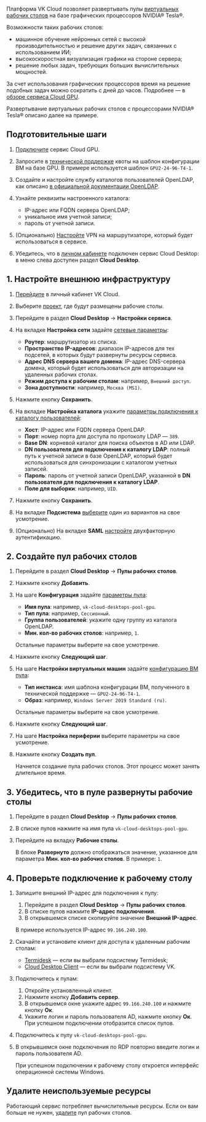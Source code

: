 Платформа VK Cloud позволяет развертывать пулы [виртуальных рабочих столов](/ru/computing/cloud-desktops/concepts/about) на базе графических процессоров NVIDIA® Tesla®.

Возможности таких рабочих столов:

* машинное обучение нейронных сетей с высокой производительностью и решение других задач, связанных с использованием ИИ;
* высокоскоростная визуализация графики на стороне сервера;
* решение любых задач, требующих больших вычислительных мощностей.

За счет использования графических процессоров время на решение подобных задач можно сократить с дней до часов. Подробнее — в [обзоре сервиса Cloud GPU](../../concepts/about).

Развертывание виртуальных рабочих столов с процессорами NVIDIA® Tesla® описано далее на примере.

## Подготовительные шаги

1. [Подключите](/ru/computing/gpu/connect) сервис Cloud GPU.
1. Запросите в [технической поддержке](/ru/contacts) квоты на шаблон конфигурации ВМ на базе GPU. В примере используется шаблон `GPU2-24-96-T4-1`.
1. Создайте и настройте службу каталогов пользователей OpenLDAP, как описано [в официальной документации OpenLDAP](https://www.openldap.org/devel/admin/guide.htm#A%20Quick-Start%20Guide).
1. Узнайте реквизиты настроенного каталога:

   * IP-адрес или FQDN сервера OpenLDAP;
   * уникальное имя учетной записи;
   * пароль от учетной записи.

1. (Опционально) [Настройте](/ru/networks/vnet/how-to-guides/onpremise-connect/vpn-tunnel) VPN на маршрутизаторе, который будет использоваться в сервисе.
1. Убедитесь, что в [личном кабинете](https://msk.cloud.vk.com/app/) подключен сервис Cloud Desktop: в меню слева доступен раздел **Cloud Desktop**.

## 1. Настройте внешнюю инфраструктуру

1. [Перейдите](https://msk.cloud.vk.com/app/) в личный кабинет VK Cloud.
1. Выберите [проект](/ru/tools-for-using-services/account/concepts/projects), где будут размещены рабочие столы.
1. Перейдите в раздел **Cloud Desktop** → **Настройки сервиса**.
1. На вкладке **Настройка сети** задайте [сетевые параметры](/ru/computing/cloud-desktops/service-management/config/setup-net):

   * **Роутер**: маршрутизатор из списка.
   * **Пространство IP-адресов**: диапазон IP-адресов для тех подсетей, в которых будут развернуты ресурсы сервиса.
   * **Адрес DNS сервера вашего домена**: IP-адрес DNS-сервера домена, который будет использоваться для авторизации на удаленных рабочих столах.
   * **Режим доступа к рабочим столам**: например, `Внешний доступ`.
   * **Зона доступности**: например, `Москва (MS1)`.

1. Нажмите кнопку **Сохранить**.
1. На вкладке **Настройка каталога** укажите [параметры подключения к каталогу пользователей](/ru/computing/cloud-desktops/service-management/config/setup-ldap):

    * **Хост**: IP-адрес или FQDN сервера OpenLDAP.
    * **Порт**: номер порта для доступа по протоколу LDAP — `389`.
    * **Base DN**: корневой каталог для поиска объектов в AD или LDAP.
    * **DN пользователя для подключения к каталогу LDAP**: полный путь к учетной записи в базе OpenLDAP, который будет использоваться для синхронизации с каталогом учетных записей.
    * **Пароль**: пароль от учетной записи OpenLDAP, указанной в **DN пользователя для подключения к каталогу LDAP**.
    * **Поле для выборки**: например, `UID`.

1. Нажмите кнопку **Сохранить**.
1. На вкладке **Подсистема** [выберите](/ru/computing/cloud-desktops/service-management/config/setup-provider) один из вариантов на свое усмотрение.
1. (Опционально) На вкладке **SAML** [настройте](/ru/computing/cloud-desktops/service-management/config/setup-saml) двухфакторную аутентификацию.

## 2. Создайте пул рабочих столов

1. Перейдите в раздел **Cloud Desktop** → **Пулы рабочих столов**.
1. Нажмите кнопку **Добавить**.
1. На шаге **Конфигурация** задайте [параметры пула](/ru/computing/cloud-desktops/service-management/desktops-pool/add#setup_pool_configuration):

    * **Имя пула**: например, `vk-cloud-desktops-pool-gpu`.
    * **Тип пула**: например, `Сессионный`.
    * **Группа пользователей**: укажите одну группу из каталога OpenLDAP.
    * **Мин. кол-во рабочих столов**: например, `1`.

    Остальные параметры выберите на свое усмотрение.

1. Нажмите кнопку **Следующий шаг**.

1. На шаге **Настройки виртуальных машин** задайте [конфигурацию ВМ пула](/ru/computing/cloud-desktops/service-management/desktops-pool/add#configure_pool_vms):

    * **Тип инстанса**: имя шаблона конфигурации ВМ, полученного в технической поддержке — `GPU2-24-96-T4-1`.
    * **Образ**: например, `Windows Server 2019 Standard (ru)`.

    Остальные параметры выберите на свое усмотрение.

1. Нажмите кнопку **Следующий шаг**.
1. На шаге **Настройка периферии** выберите параметры на свое усмотрение.
1. Нажмите кнопку **Создать пул**.

   Начнется создание пула рабочих столов. Этот процесс может занять длительное время.

## 3. Убедитесь, что в пуле развернуты рабочие столы

1. Перейдите в раздел **Cloud Desktop** → **Пулы рабочих столов**.

1. В списке пулов нажмите на имя пула `vk-cloud-desktops-pool-gpu`.

1. Перейдите на вкладку **Рабочие столы**.

   В блоке **Развернуто** должно отображаться значение, указанное для параметра **Мин. кол-во рабочих столов**. В примере: `1`.

## 4. Проверьте подключение к рабочему столу

1. Запишите внешний IP-адрес для подключения к пулу:

   1. Перейдите в раздел **Cloud Desktop** → **Пулы рабочих столов**.
   1. В списке пулов нажмите **IP-адрес подключения**.
   1. В открывшемся списке скопируйте значение **Внешний IP-адрес**.

   В примере используется IP-адрес `99.166.240.100`.

1. Скачайте и установите клиент для доступа к удаленным рабочим столам:

   * [Termidesk](/ru/computing/cloud-desktops/service-management/assets/Termidesk_user_guide_v_1_0.pdf "download") — если вы выбрали подсистему Termidesk;
   * [Cloud Desktop Client](/ru/computing/cloud-desktops/service-management/assets/Cloud_Desktop_user_guide_v_1_0.pdf "download") — если вы выбрали подсистему VK.

1. Подключитесь к пулам:

   1. Откройте установленный клиент.
   1. Нажмите кнопку **Добавить сервер**.
   1. В открывшемся окне укажите адрес `99.166.240.100` и нажмите кнопку **Ок**.
   1. Укажите логин и пароль пользователя AD, нажмите кнопку **Ок**. При успешном подключении отобразится список пулов.

1. Подключитесь к пулу `vk-cloud-desktops-pool-gpu`.

1. В открывшемся окне подключения по RDP повторно введите логин и пароль пользователя AD.

   При успешном подключении к рабочему столу откроется интерфейс операционной системы Windows.

## Удалите неиспользуемые ресурсы

Работающий сервис потребляет вычислительные ресурсы. Если он вам больше не нужен, [удалите](/ru/computing/cloud-desktops/service-management/desktops-pool/manage#delete_pool) пул рабочих столов.
